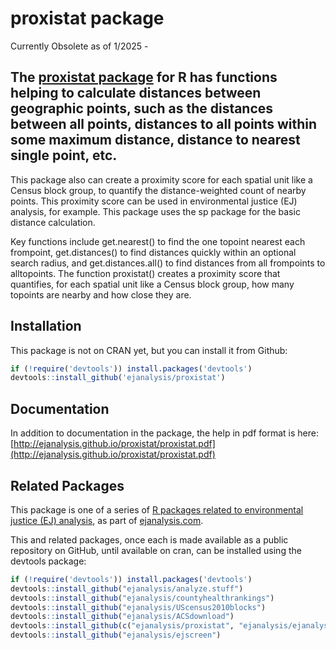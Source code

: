 # proxistat package

Currently Obsolete as of 1/2025 - 

## The [proxistat package](http://ejanalysis.github.io/proxistat/) for R has functions helping to calculate distances between geographic points, such as the distances between all points, distances to all points within some maximum distance, distance to nearest single point, etc.

This package also can create a proximity score for each spatial unit like a Census block group, to quantify the distance-weighted count of nearby points. This proximity score can be used in environmental justice (EJ) analysis, for example. This package uses the sp package for the basic distance calculation.  

Key functions include get.nearest() to find the one topoint nearest each frompoint, get.distances() to find distances quickly within an optional search radius, and get.distances.all() to find distances from all frompoints to alltopoints. The function proxistat() creates a proximity score that quantifies, for each spatial unit like a Census block group, how many topoints are nearby and how close they are.   

## Installation

This package is not on CRAN yet, but you can install it from Github:

```r
if (!require('devtools')) install.packages('devtools')
devtools::install_github('ejanalysis/proxistat')
```

## Documentation

In addition to documentation in the package, the help in pdf format is here:
[http://ejanalysis.github.io/proxistat/proxistat.pdf](http://ejanalysis.github.io/proxistat/proxistat.pdf)

## Related Packages

This package is one of a series of [R packages related to environmental justice (EJ) analysis](http://ejanalysis.github.io/), as part of [ejanalysis.com](http://www.ejanalysis.com).  

This and related packages, once each is made available as a public repository on GitHub, until available on cran, can be installed using the devtools package: 

```r
if (!require('devtools')) install.packages('devtools')
devtools::install_github("ejanalysis/analyze.stuff")  
devtools::install_github("ejanalysis/countyhealthrankings")  
devtools::install_github("ejanalysis/UScensus2010blocks")  
devtools::install_github("ejanalysis/ACSdownload")  
devtools::install_github(c("ejanalysis/proxistat", "ejanalysis/ejanalysis"))
devtools::install_github("ejanalysis/ejscreen")
```
